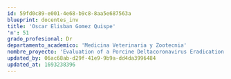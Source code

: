 ```yaml
---
id: 59fd0c89-e001-4e68-b9c8-8aa5e687563a
blueprint: docentes_inv
title: 'Oscar Elisban Gomez Quispe'
'n': 51
grado_profesional: Dr
departamento_academico: 'Medicina Veterinaria y Zootecnia'
nombre_proyecto: 'Evaluation of a Porcine Deltacoronavirus Eradication Program in a Full-cycle Pig Farm in Peru'
updated_by: 06ac68ab-d29f-41e9-9b9a-dd4da3996484
updated_at: 1693238396
---
```

